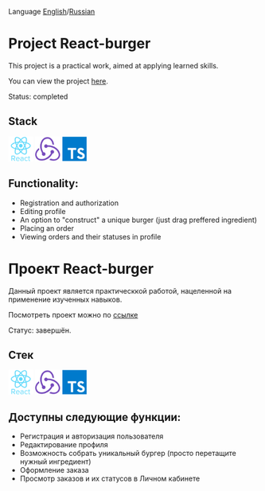 Language <a href='#eng'>English</a>/<a href='#rus'>Russian</a>

<div id='eng'>
  
  # Project React-burger
  
  This project is a practical work, aimed at applying learned skills.
  <p>You can view the project <a href="https://danbka-taranbka.github.io/react-burger/">here</a>.</p>
  Status: completed
  
  ## Stack
  <div id="stackEng">
  <img width="50" src="https://github.com/devicons/devicon/blob/master/icons/react/react-original-wordmark.svg">
  <img width="50" src="https://github.com/devicons/devicon/blob/master/icons/redux/redux-original.svg">
  <img width="50" src="https://github.com/devicons/devicon/blob/master/icons/typescript/typescript-original.svg">
  </div>

  ## Functionality:
  <ul>
    <li>Registration and authorization</li>
    <li>Editing profile</li>
    <li>An option to "construct" a unique burger (just drag preffered ingredient)</li>
    <li>Placing an order</li>
    <li>Viewing orders and their statuses in profile</li>
  </ul>
  </div>

  

<div id='rus'>
  
  # Проект React-burger

  Данный проект является практическкой работой, нацеленной на применение изученных навыков.
  <p>Посмотреть проект можно по <a href="https://danbka-taranbka.github.io/react-burger/">ссылке</a></p>
  Статус: завершён.
  
  ## Стек
  <div id="stackRus">
  <img width="50" src="https://github.com/devicons/devicon/blob/master/icons/react/react-original-wordmark.svg">
  <img width="50" src="https://github.com/devicons/devicon/blob/master/icons/redux/redux-original.svg">
  <img width="50" src="https://github.com/devicons/devicon/blob/master/icons/typescript/typescript-original.svg">
  </div>

  ## Доступны следующие функции:
  <ul>
    <li>Регистрация и авторизация пользователя</li>
    <li>Редактирование профиля</li>
    <li>Возможность собрать уникальный бургер (просто перетащите нужный ингредиент)</li>
    <li>Оформление заказа</li>
    <li>Просмотр заказов и их статусов в Личном кабинете</li>
  </ul>
</>
